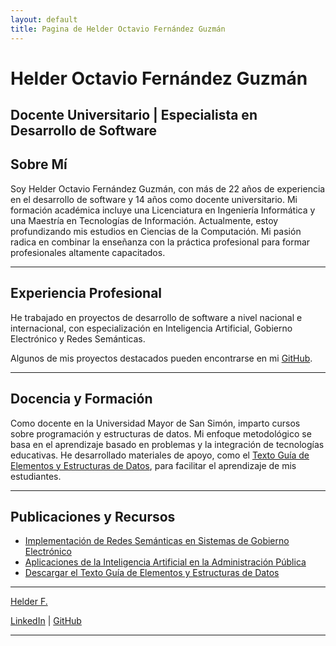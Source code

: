 ```yaml
---
layout: default
title: Pagina de Helder Octavio Fernández Guzmán
---
```


# Helder Octavio Fernández Guzmán
## Docente Universitario | Especialista en Desarrollo de Software

## Sobre Mí

Soy Helder Octavio Fernández Guzmán, con más de 22 años de experiencia en el desarrollo de software y 14 años como docente universitario. Mi formación académica incluye una Licenciatura en Ingeniería Informática y una Maestría en Tecnologías de Información. Actualmente, estoy profundizando mis estudios en Ciencias de la Computación. Mi pasión radica en combinar la enseñanza con la práctica profesional para formar profesionales altamente capacitados.

---

## Experiencia Profesional

He trabajado en proyectos de desarrollo de software a nivel nacional e internacional, con especialización en Inteligencia Artificial, Gobierno Electrónico y Redes Semánticas.

Algunos de mis proyectos destacados pueden encontrarse en mi [GitHub](https://github.com/TU_GITHUB).

---

## Docencia y Formación

Como docente en la Universidad Mayor de San Simón, imparto cursos sobre programación y estructuras de datos. Mi enfoque metodológico se basa en el aprendizaje basado en problemas y la integración de tecnologías educativas. He desarrollado materiales de apoyo, como el [Texto Guía de Elementos y Estructuras de Datos](#), para facilitar el aprendizaje de mis estudiantes.

---

## Publicaciones y Recursos

- [Implementación de Redes Semánticas en Sistemas de Gobierno Electrónico](#)
- [Aplicaciones de la Inteligencia Artificial en la Administración Pública](#)
- [Descargar el Texto Guía de Elementos y Estructuras de Datos](./mnt/data/Texto_Guia___Elementos_y_Estructuras_de_Datos.pdf)

---

<div class="badge-base LI-profile-badge" data-locale="en_US" data-size="medium" data-theme="dark" data-type="VERTICAL" data-vanity="helderfernandez" data-version="v1"><a class="badge-base__link LI-simple-link" href="https://bo.linkedin.com/in/helderfernandez?trk=profile-badge">Helder F.</a></div>
             

[LinkedIn](https://www.linkedin.com/in/helderfernandez/) | [GitHub](https://github.com/TU_GITHUB)

---
